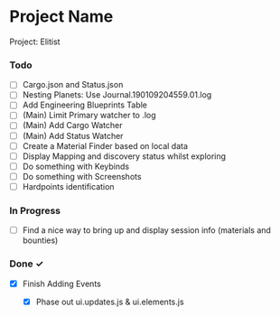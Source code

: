 # Project Name

Project: Elitist

### Todo

- [ ] Cargo.json and Status.json  
- [ ] Nesting Planets: Use Journal.190109204559.01.log  
- [ ] Add Engineering Blueprints Table  
- [ ] (Main) Limit Primary watcher to .log  
- [ ] (Main) Add Cargo Watcher  
- [ ] (Main) Add Status Watcher  
- [ ] Create a Material Finder based on local data  
- [ ] Display Mapping and discovery status whilst exploring  
- [ ] Do something with Keybinds  
- [ ] Do something with Screenshots  
- [ ] Hardpoints identification  

### In Progress

- [ ] Find a nice way to bring up and display session info (materials and bounties)  

### Done ✓

- [x] Finish Adding Events  
  - [x] Phase out ui.updates.js & ui.elements.js  

